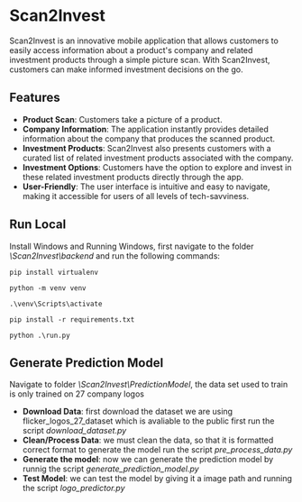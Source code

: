 # Scan2Invest

Scan2Invest is an innovative mobile application that allows customers to easily access information about a product's company and related investment products through a simple picture scan. With Scan2Invest, customers can make informed investment decisions on the go.

## Features

- **Product Scan**: Customers take a picture of a product.
- **Company Information**: The application instantly provides detailed information about the company that produces the scanned product.
- **Investment Products**: Scan2Invest also presents customers with a curated list of related investment products associated with the company.
- **Investment Options**: Customers have the option to explore and invest in these related investment products directly through the app.
- **User-Friendly**: The user interface is intuitive and easy to navigate, making it accessible for users of all levels of tech-savviness.

## Run Local
Install Windows and Running Windows, first navigate to the folder *\Scan2Invest\backend* and run the following commands:
    
    pip install virtualenv

    python -m venv venv

    .\venv\Scripts\activate

    pip install -r requirements.txt

    python .\run.py

## Generate Prediction Model
Navigate to folder *\Scan2Invest\PredictionModel*, the data set used to train is only trained on 27 company logos
- **Download Data**: first download the dataset we are using flicker_logos_27_dataset which is avaliable to the public first run the script *download_dataset.py*
- **Clean/Process Data**: we must clean the data, so that it is formatted correct format to generate the model run the script *pre_process_data.py*
- **Generate the model**: now we can generate the prediction model by runnig the script *generate_prediction_model.py*
- **Test Model**: we can test the model by giving it a image path and running the script *logo_predictor.py*
